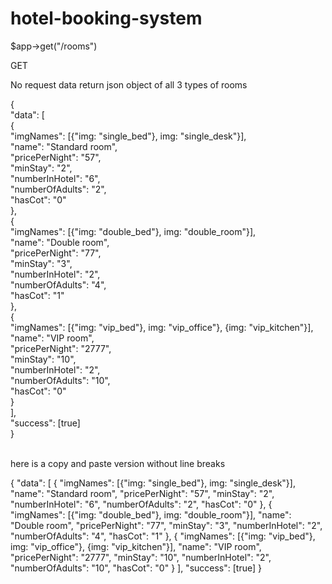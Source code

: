 # hotel-booking-system
$app->get("/rooms")

GET

No request data
return json object of all 3 types of rooms 


{<br>
  "data": [<br>
    {<br>
      "imgNames": [{"img: "single_bed"}, img: "single_desk"}],<br>
      "name": "Standard room",<br>
      "pricePerNight": "57",<br>
      "minStay": "2",<br>
      "numberInHotel": "6",<br>
      "numberOfAdults": "2",<br>
      "hasCot": "0"<br>
    },<br>
    {<br>
      "imgNames": [{"img: "double_bed"}, img: "double_room"}],<br>
      "name": "Double room",<br>
      "pricePerNight": "77",<br>
      "minStay": "3",<br>
      "numberInHotel": "2",<br>
      "numberOfAdults": "4",<br>
      "hasCot": "1"<br>
    },<br>
    {<br>
      "imgNames": [{"img: "vip_bed"}, img: "vip_office"}, {img: "vip_kitchen"}],<br>
      "name": "VIP room",<br>
      "pricePerNight": "2777",<br>
      "minStay": "10",<br>
      "numberInHotel": "2",<br>
      "numberOfAdults": "10",<br>
      "hasCot": "0"<br>
    }<br>
  ],<br>
  "success": [true]<br>
}<br>
<br>

here is a copy and paste version without line breaks

{
  "data": [
    {
      "imgNames": [{"img: "single_bed"}, img: "single_desk"}],
      "name": "Standard room",
      "pricePerNight": "57",
      "minStay": "2",
      "numberInHotel": "6",
      "numberOfAdults": "2",
      "hasCot": "0"
    },
    {
      "imgNames": [{"img: "double_bed"}, img: "double_room"}],
      "name": "Double room",
      "pricePerNight": "77",
      "minStay": "3",
      "numberInHotel": "2",
      "numberOfAdults": "4",
      "hasCot": "1"
    },
    {
      "imgNames": [{"img: "vip_bed"}, img: "vip_office"}, {img: "vip_kitchen"}],
      "name": "VIP room",
      "pricePerNight": "2777",
      "minStay": "10",
      "numberInHotel": "2",
      "numberOfAdults": "10",
      "hasCot": "0"
    }
  ],
  "success": [true]
}

